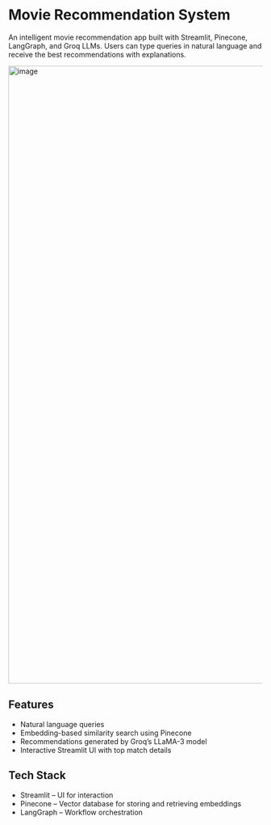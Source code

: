 # Movie Recommendation System  

An intelligent movie recommendation app built with Streamlit, Pinecone, LangGraph, and Groq LLMs. Users can type queries in natural language and receive the best recommendations with explanations.  


<img width="2736" height="1222" alt="image" src="https://github.com/user-attachments/assets/6c3850de-2f14-4c45-853e-be378dd03081" />

## Features  
- Natural language queries  
- Embedding-based similarity search using Pinecone  
- Recommendations generated by Groq’s LLaMA-3 model  
- Interactive Streamlit UI with top match details  

## Tech Stack  
- Streamlit – UI for interaction  
- Pinecone – Vector database for storing and retrieving embeddings  
- LangGraph – Workflow orchestration  
